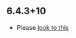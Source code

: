## 6.4.3+10

- Please [look to this](https://dooboolab.github.io/flutter_sound/book/CHANGELOG.html)

